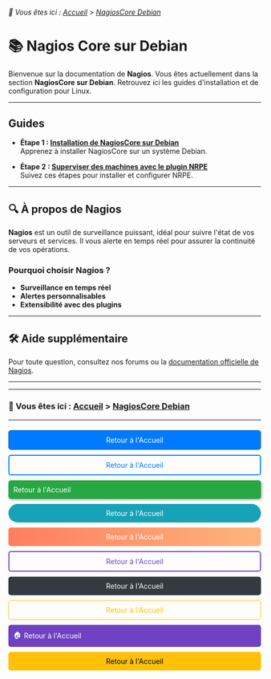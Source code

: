 <link rel="stylesheet" type="text/css" href="/assets/css/purple-theme.css">

###### 📂 Vous êtes ici : [Accueil](../../index.md) > [NagiosCore Debian](../nagioscore-debian/index.md)

# 📚 Nagios Core sur Debian

Bienvenue sur la documentation de **Nagios**. Vous êtes actuellement dans la section **NagiosCore sur Debian**. Retrouvez ici les guides d'installation et de configuration pour Linux.

---

## Guides 

* **Étape 1 : [Installation de NagiosCore sur Debian](installation-nagioscore.md)**  
   Apprenez à installer NagiosCore sur un système Debian.

* **Étape 2 : [Superviser des machines avec le plugin NRPE](supervision-nrpe)**  
   Suivez ces étapes pour installer et configurer NRPE.

---

## 🔍 À propos de Nagios

**Nagios** est un outil de surveillance puissant, idéal pour suivre l'état de vos serveurs et services. Il vous alerte en temps réel pour assurer la continuité de vos opérations.

### Pourquoi choisir Nagios ?
- **Surveillance en temps réel**
- **Alertes personnalisables**
- **Extensibilité avec des plugins**

---

## 🛠️ Aide supplémentaire

Pour toute question, consultez nos forums ou la [documentation officielle de Nagios](https://www.nagios.org/documentation/).

---
---

### 📂 Vous êtes ici : [Accueil](../../index.md) > [NagiosCore Debian](../nagioscore-debian/index.md)


---

<div style="display: flex; flex-direction: column; gap: 10px; margin: 20px 0;">

<!-- Bouton 1 : Simple avec couleur de fond -->
<a href="../../index.md" style="padding: 10px; background-color: #007bff; color: white; text-decoration: none; border-radius: 5px; border: 1px solid #0056b3; text-align: center;">
   Retour à l'Accueil
</a>

<!-- Bouton 2 : Simple avec bordure colorée -->
<a href="../../index.md" style="padding: 10px; background-color: transparent; color: #007bff; text-decoration: none; border: 2px solid #007bff; border-radius: 5px; text-align: center;">
   Retour à l'Accueil
</a>

<!-- Bouton 3 : Bouton avec ombre -->
<a href="../../index.md" style="padding: 10px; background-color: #28a745; color: white; text-decoration: none; border-radius: 5px; box-shadow: 2px 2px 5px rgba(0, 0, 0, 0.3);">
   Retour à l'Accueil
</a>

<!-- Bouton 4 : Bouton arrondi -->
<a href="../../index.md" style="padding: 10px; background-color: #17a2b8; color: white; text-decoration: none; border-radius: 50px; border: none; text-align: center;">
   Retour à l'Accueil
</a>

<!-- Bouton 5 : Bouton avec un dégradé -->
<a href="../../index.md" style="padding: 10px; background: linear-gradient(to right, #ff7e5f, #feb47b); color: white; text-decoration: none; border-radius: 5px; text-align: center;">
   Retour à l'Accueil
</a>

<!-- Bouton 6 : Bouton transparent avec effet au survol -->
<a href="../../index.md" style="padding: 10px; background-color: transparent; color: #6f42c1; text-decoration: none; border: 2px solid #6f42c1; border-radius: 5px; text-align: center; transition: background-color 0.3s;">
   Retour à l'Accueil
</a>
    
<style>
   /* Ajout d'un effet au survol pour le bouton 6 */
   a:hover {
      background-color: #6f42c1;
      color: white;
   }
</style>

<!-- Bouton 7 : Bouton simple et élégant -->
<a href="../../index.md" style="padding: 10px; background-color: #343a40; color: white; text-decoration: none; border-radius: 5px; text-align: center;">
   Retour à l'Accueil
</a>

<!-- Bouton 8 : Bouton minimaliste -->
<a href="../../index.md" style="padding: 10px; background-color: transparent; color: #ffc107; text-decoration: none; border: 1px solid #ffc107; border-radius: 5px; text-align: center;">
   Retour à l'Accueil
</a>

<!-- Bouton 9 : Bouton avec icône -->
<a href="../../index.md" style="padding: 10px; background-color: #6f42c1; color: white; text-decoration: none; border-radius: 5px; display: flex; align-items: center; gap: 5px;">
   <span>🏠</span> Retour à l'Accueil
</a>

<!-- Bouton 10 : Bouton avec couleur personnalisée -->
<a href="../../index.md" style="padding: 10px; background-color: #ffc107; color: black; text-decoration: none; border-radius: 5px; text-align: center;">
   Retour à l'Accueil
</a>
</div>

